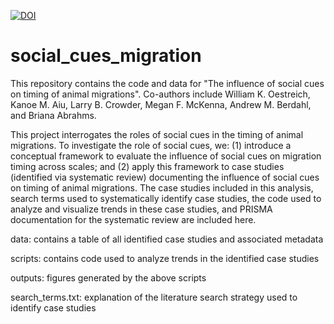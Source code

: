 [![DOI](https://zenodo.org/badge/410104859.svg)](https://zenodo.org/badge/latestdoi/410104859)

# social_cues_migration
This repository contains the code and data for "The influence of social cues on timing of animal migrations". Co-authors include William K. Oestreich, Kanoe M. Aiu, Larry B. Crowder, Megan F. McKenna, Andrew M. Berdahl, and Briana Abrahms.

This project interrogates the roles of social cues in the timing of animal migrations. To investigate the role of social cues, we: (1) introduce a conceptual framework to evaluate the influence of social cues on migration timing across scales; and (2) apply this framework to case studies (identified via systematic review) documenting the influence of social cues on timing of animal migrations. The case studies included in this analysis, search terms used to systematically identify case studies, the code used to analyze and visualize trends in these case studies, and PRISMA documentation for the systematic review are included here.

data: contains a table of all identified case studies and associated metadata

scripts: contains code used to analyze trends in the identified case studies

outputs: figures generated by the above scripts

search_terms.txt: explanation of the literature search strategy used to identify case studies



